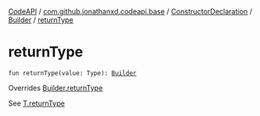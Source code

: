 [CodeAPI](../../../index.md) / [com.github.jonathanxd.codeapi.base](../../index.md) / [ConstructorDeclaration](../index.md) / [Builder](index.md) / [returnType](.)

# returnType

`fun returnType(value: Type): `[`Builder`](index.md)

Overrides [Builder.returnType](../../-return-type-holder/-builder/return-type.md)

See [T.returnType](#)

